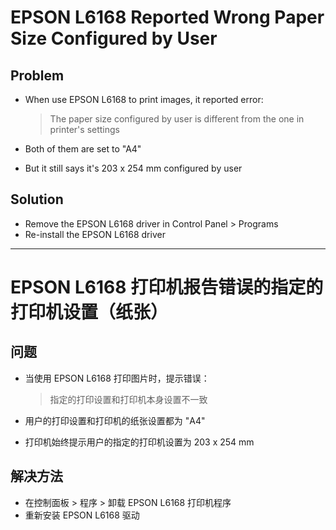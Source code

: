 # EPSON L6168 Reported Wrong Paper Size Configured by User

## Problem
* When use EPSON L6168 to print images, it reported error:
  
  > The paper size configured by user is different from the one in printer's settings

* Both of them are set to "A4"
* But it still says it's 203 x 254 mm configured by user

## Solution
* Remove the EPSON L6168 driver in Control Panel > Programs
* Re-install the EPSON L6168 driver

-------------

# EPSON L6168 打印机报告错误的指定的打印机设置（纸张）

## 问题
* 当使用 EPSON L6168 打印图片时，提示错误：

  > 指定的打印设置和打印机本身设置不一致

* 用户的打印设置和打印机的纸张设置都为 "A4"
* 打印机始终提示用户的指定的打印机设置为 203 x 254 mm

## 解决方法
* 在控制面板 > 程序 > 卸载 EPSON L6168 打印机程序
* 重新安装 EPSON L6168 驱动
